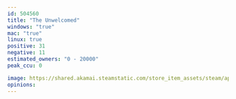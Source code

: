 ```yaml
---
id: 504560
title: "The Unwelcomed"
windows: "true"
mac: "true"
linux: true
positive: 31
negative: 11
estimated_owners: "0 - 20000"
peak_ccu: 0

image: https://shared.akamai.steamstatic.com/store_item_assets/steam/apps/504560/header.jpg?t=1520447672
opinions:
---
```

